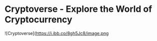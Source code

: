 # Cryptoverse - Explore the World of Cryptocurrency

![Cryptoverse](https://i.ibb.co/8gh5Jc8/image.png  

